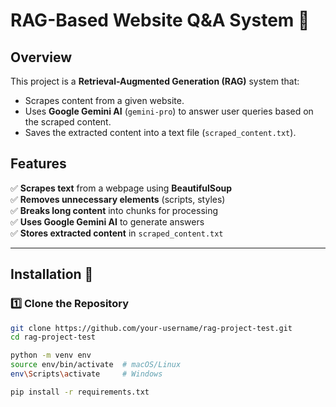 # RAG-Based Website Q&A System 🚀

## Overview
This project is a **Retrieval-Augmented Generation (RAG)** system that:
- Scrapes content from a given website.
- Uses **Google Gemini AI** (`gemini-pro`) to answer user queries based on the scraped content.
- Saves the extracted content into a text file (`scraped_content.txt`).

## Features
✅ **Scrapes text** from a webpage using **BeautifulSoup**  
✅ **Removes unnecessary elements** (scripts, styles)  
✅ **Breaks long content** into chunks for processing  
✅ **Uses Google Gemini AI** to generate answers  
✅ **Stores extracted content** in `scraped_content.txt`  

---

## Installation 🔧

### 1️⃣ **Clone the Repository**
```bash
git clone https://github.com/your-username/rag-project-test.git
cd rag-project-test

python -m venv env
source env/bin/activate  # macOS/Linux
env\Scripts\activate     # Windows

pip install -r requirements.txt
